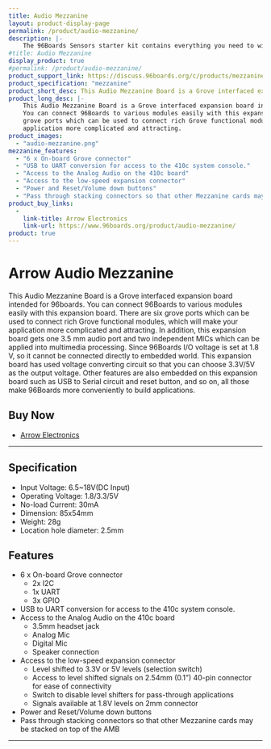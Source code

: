 ```yaml
---
title: Audio Mezzanine
layout: product-display-page
permalink: /product/audio-mezzanine/
description: |-
    The 96Boards Sensors starter kit contains everything you need to wire up sensors and devices to a 96Boards single board computer. It contains the 96Boards Sensors mezzanine board with a selection of Grove modules that you can use to start experimenting and prototyping with the 96Boards platform.
#title: Audio Mezzanine
display_product: true
#permalink: /product/audio-mezzanine/
product_support_link: https://discuss.96boards.org/c/products/mezzanine
product_specification: "mezzanine"
product_short_desc: This Audio Mezzanine Board is a Grove interfaced expansion board intended for 96boards.
product_long_desc: |-
    This Audio Mezzanine Board is a Grove interfaced expansion board intended for 96boards.
    You can connect 96Boards to various modules easily with this expansion board. There are six
    grove ports which can be used to connect rich Grove functional modules, which will make your
    application more complicated and attracting.
product_images:
  - "audio-mezzanine.png"
mezzanine_features:
  - "6 x On-board Grove connector"
  - "USB to UART conversion for access to the 410c system console."
  - "Access to the Analog Audio on the 410c board"
  - "Access to the low-speed expansion connector"
  - "Power and Reset/Volume down buttons"
  - "Pass through stacking connectors so that other Mezzanine cards may be stacked on top of the AMB"
product_buy_links:
  -
    link-title: Arrow Electronics
    link-url: https://www.96boards.org/product/audio-mezzanine/
product: true
---
```

# Arrow Audio Mezzanine

This Audio Mezzanine Board is a Grove interfaced expansion board intended for 96boards.
You can connect 96Boards to various modules easily with this expansion board. There are six
grove ports which can be used to connect rich Grove functional modules, which will make your
application more complicated and attracting. In addition, this expansion board gets one 3.5 mm
audio port and two independent MICs which can be applied into multimedia processing. Since
96Boards I/O voltage is set at 1.8 V, so it cannot be connected directly to embedded world. This
expansion board has used voltage converting circuit so that you can choose 3.3V/5V as the
output voltage. Other features are also embedded on this expansion board such as USB to
Serial circuit and reset button, and so on, all those make 96Boards more conveniently to build
applications.

## Buy Now

- [Arrow Electronics](https://www.96boards.org/product/audio-mezzanine/)

***

## Specification

- Input Voltage: 6.5~18V(DC Input)
- Operating Voltage: 1.8/3.3/5V
- No-load Current: 30mA
- Dimension: 85x54mm
- Weight: 28g
- Location hole diameter: 2.5mm

## Features

- 6 x On-board Grove connector
   - 2x I2C
   - 1x UART
   - 3x GPIO
- USB to UART conversion for access to the 410c system console.
- Access to the Analog Audio on the 410c board
   - 3.5mm headset jack
   - Analog Mic
   - Digital Mic
   - Speaker connection
- Access to the low-speed expansion connector
   - Level shifted to 3.3V or 5V levels (selection switch)
   - Access to level shifted signals on 2.54mm (0.1”) 40-pin connector for ease of connectivity
   - Switch to disable level shifters for pass-through applications
   - Signals available at 1.8V levels on 2mm connector
- Power and Reset/Volume down buttons
- Pass through stacking connectors so that other Mezzanine cards may be stacked on top of the AMB

***
